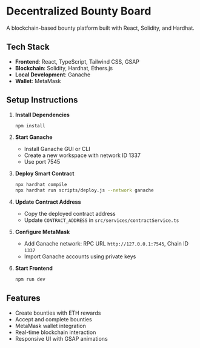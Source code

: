 
# Decentralized Bounty Board

A blockchain-based bounty platform built with React, Solidity, and Hardhat.

## Tech Stack

- **Frontend**: React, TypeScript, Tailwind CSS, GSAP
- **Blockchain**: Solidity, Hardhat, Ethers.js
- **Local Development**: Ganache
- **Wallet**: MetaMask

## Setup Instructions

1. **Install Dependencies**
   ```bash
   npm install
   ```

2. **Start Ganache**
   - Install Ganache GUI or CLI
   - Create a new workspace with network ID 1337
   - Use port 7545

3. **Deploy Smart Contract**
   ```bash
   npx hardhat compile
   npx hardhat run scripts/deploy.js --network ganache
   ```

4. **Update Contract Address**
   - Copy the deployed contract address
   - Update `CONTRACT_ADDRESS` in `src/services/contractService.ts`

5. **Configure MetaMask**
   - Add Ganache network: RPC URL `http://127.0.0.1:7545`, Chain ID `1337`
   - Import Ganache accounts using private keys

6. **Start Frontend**
   ```bash
   npm run dev
   ```

## Features

- Create bounties with ETH rewards
- Accept and complete bounties
- MetaMask wallet integration
- Real-time blockchain interaction
- Responsive UI with GSAP animations
